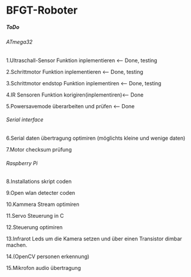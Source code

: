 BFGT-Roboter
============

##### ToDo

###### ATmega32
1.Ultraschall-Sensor Funktion inplementieren	  <-- Done, testing

2.Schrittmotor Funktion inplementieren	      	<-- Done, testing

3.Schrittmotor endstop Funktion inplementiren	<-- Done, testing

4.IR Sensoren Funktion korigiren(inplementiren)<-- Done

5.Powersavemode überarbeiten und prüfen	      <-- Done

###### Serial interface
6.Serial daten übertragung optimiren (möglichts kleine und wenige daten)

7.Motor checksum prüfung

###### Raspberry Pi
8.Installations skript coden

9.Open wlan detecter coden

10.Kammera Stream optimiren

11.Servo Steuerung in C

12.Steuerung optimiren

13.Infrarot Leds um die Kamera setzen und über einen Transistor dimbar machen.

14.(OpenCV personen erkennung)

15.Mikrofon audio übertragung
